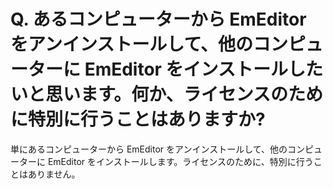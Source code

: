 # Q. あるコンピューターから EmEditor をアンインストールして、他のコンピューターに EmEditor をインストールしたいと思います。何か、ライセンスのために特別に行うことはありますか?

単にあるコンピューターから EmEditor をアンインストールして、他のコンピューターに EmEditor をインストールします。ライセンスのために、特別に行うことはありません。